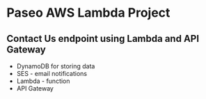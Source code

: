 # Paseo AWS Lambda Project

## Contact Us endpoint using Lambda and API Gateway
* DynamoDB for storing data
* SES - email notifications
* Lambda - function
* API Gateway
